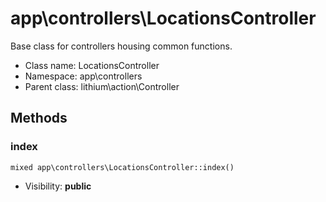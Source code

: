 app\controllers\LocationsController
===============

Base class for controllers housing common functions.




* Class name: LocationsController
* Namespace: app\controllers
* Parent class: lithium\action\Controller







Methods
-------


### index

    mixed app\controllers\LocationsController::index()





* Visibility: **public**



